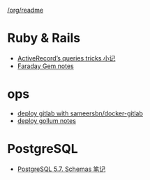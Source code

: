[/org/readme](/org/readme)

# Ruby & Rails 

- [ActiveRecord’s queries tricks 小记](ActiveRecord-queries-tricks)
- [Faraday Gem notes](Faraday-Gem-notes)

# ops

- [deploy gitlab with sameersbn/docker-gitlab](deploy-gitlab-with-docker)
- [deploy gollum notes](deploy-gollum-notes)

# PostgreSQL

- [PostgreSQL 5.7. Schemas 笔记
](pg-schema)